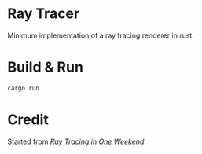 # Ray Tracer

Minimum implementation of a ray tracing renderer in rust.

# Build & Run
```bash
cargo run
```

# Credit
Started from [_Ray Tracing in One Weekend_](https://raytracing.github.io/books/RayTracingInOneWeekend.html)